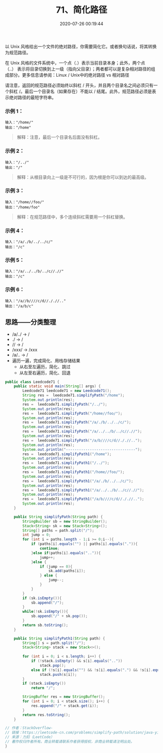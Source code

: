 ﻿---
title: 71、简化路径
categories:
- leetcode
tags:
  - null
date: 2020-07-26 00:19:44
---

以 Unix 风格给出一个文件的绝对路径，你需要简化它。或者换句话说，将其转换为规范路径。

在 Unix 风格的文件系统中，一个点（.）表示当前目录本身；此外，两个点 （..） 表示将目录切换到上一级（指向父目录）；两者都可以是复杂相对路径的组成部分。更多信息请参阅：Linux / Unix中的绝对路径 vs 相对路径

请注意，返回的规范路径必须始终以斜杠 / 开头，并且两个目录名之间必须只有一个斜杠 /。最后一个目录名（如果存在）不能以 / 结尾。此外，规范路径必须是表示绝对路径的最短字符串。

### 示例 1：
```
输入："/home/"
输出："/home"
```
> 解释：注意，最后一个目录名后面没有斜杠。
### 示例 2：
```
输入："/../"
输出："/"
```
> 解释：从根目录向上一级是不可行的，因为根是你可以到达的最高级。
### 示例 3：
```
输入："/home//foo/"
输出："/home/foo"
```
> 解释：在规范路径中，多个连续斜杠需要用一个斜杠替换。
### 示例 4：
```
输入："/a/./b/../../c/"
输出："/c"
```
### 示例 5：
```
输入："/a/../../b/../c//.//"
输出："/c"
```
### 示例 6：
```
输入："/a//b////c/d//././/.."
输出："/a/b/c"
```
<!-- 来源：力扣（LeetCode）
链接：https://leetcode-cn.com/problems/simplify-path
著作权归领扣网络所有。商业转载请联系官方授权，非商业转载请注明出处。 -->

## 思路——分类整理
- /a/../ -> / 
- ./ -> /
- // -> /
- /xxx/ -> /xxx
- /a/.. -> /
- 遍历一遍，完成简化、用栈存储结果
    - 从右至左遍历，简化、跳过
    - 从左至右遍历，简化、回退

```java
public class Leedcode71 {
    public static void main(String[] args) {
        Leedcode71 leedcode71 = new Leedcode71();
        String res =  leedcode71.simplifyPath("/home");
        System.out.println(res);
        res =  leedcode71.simplifyPath("/../");
        System.out.println(res);
        res =  leedcode71.simplifyPath("/home//foo/");
        System.out.println(res);
        res =  leedcode71.simplifyPath("/a/./b/../../c/");
        System.out.println(res);
        res =  leedcode71.simplifyPath("/a/../../b/../c//.//");
        System.out.println(res);
        res =  leedcode71.simplifyPath("/a/b////c/d//././/..");
        System.out.println(res);
        System.out.println("--------------------------------");
        res =  leedcode71.simplifyPath1("/home");
        System.out.println(res);
        res =  leedcode71.simplifyPath1("/../");
        System.out.println(res);
        res =  leedcode71.simplifyPath1("/home//foo/");
        System.out.println(res);
        res =  leedcode71.simplifyPath1("/a/./b/../../c/");
        System.out.println(res);
        res =  leedcode71.simplifyPath1("/a/../../b/../c//.//");
        System.out.println(res);
        res =  leedcode71.simplifyPath1("/a/b////c/d//././/..");
        System.out.println(res);
    }

    public String simplifyPath(String path) {
        StringBuilder sb = new StringBuilder();
        Stack<String> sk = new Stack<String>();
        String[] paths = path.split("/");
        int jump = 0;
        for (int i = paths.length - 1;i >= 0;i--){
            if (paths[i].equals("") || paths[i].equals(".")){
                continue;
            }else if(paths[i].equals("..")){
                jump++;
            }else {
                if (jump == 0){
                    sk.add(paths[i]);
                } else {
                    jump--;
                }
            }
        }
        if (sk.isEmpty()){
            sb.append("/");
        }
        while(!sk.isEmpty()){
            sb.append("/" + sk.pop());
        }
        return sb.toString();
    }

    public String simplifyPath1(String path) {
        String[] s = path.split("/");
        Stack<String> stack = new Stack<>();
        
        for (int i = 0; i < s.length; i++) {
            if (!stack.isEmpty() && s[i].equals(".."))
                stack.pop();
            else if (!s[i].equals("") && !s[i].equals(".") && !s[i].equals(".."))
                stack.push(s[i]);
        }
        if (stack.isEmpty())
            return "/";

        StringBuffer res = new StringBuffer();
        for (int i = 0; i < stack.size(); i++) {
            res.append("/" + stack.get(i));
        }
        return res.toString();
    }

// 作者：StackOverflow-
// 链接：https://leetcode-cn.com/problems/simplify-path/solution/java-yi-dong-yi-jie-xiao-lu-gao-by-spirit-9-18/
// 来源：力扣（LeetCode）
// 著作权归作者所有。商业转载请联系作者获得授权，非商业转载请注明出处。
}
```